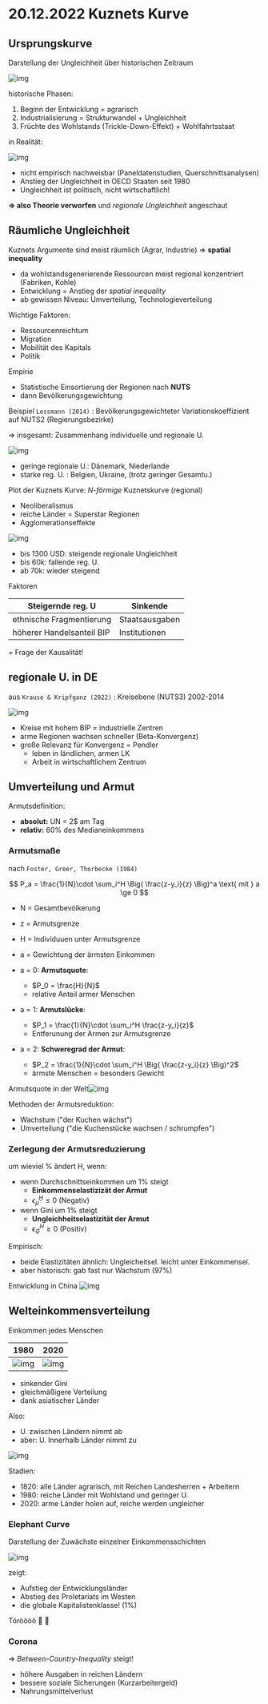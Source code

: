 # 20.12.2022 Kuznets Kurve



## Ursprungskurve

Darstellung der Ungleichheit über historischen Zeitraum

![img](../images/2022-12-20_09-23-13.jpg)

historische Phasen:

1. Beginn der Entwicklung = agrarisch
2. Industrialisierung = Strukturwandel + Ungleichheit
3. Früchte des Wohlstands (Trickle-Down-Effekt) + Wohlfahrtsstaat



in Realität:

![img](../images/2022-12-20_10-30-50.jpg)

- nicht empirisch nachweisbar (Paneldatenstudien, Querschnittsanalysen)
- Anstieg der Ungleichheit in OECD Staaten seit 1980
- Ungleichheit ist politisch, nicht wirtschaftlich!

**=> also Theorie verworfen** und *regionale Ungleichheit* angeschaut



## Räumliche Ungleichheit

Kuznets Argumente sind meist räumlich (Agrar, Industrie) => **spatial inequality**

- da wohlstandsgenerierende Ressourcen meist regional konzentriert (Fabriken, Kohle)
- Entwicklung = Anstieg der *spatial inequality*
- ab gewissen Niveau: Umverteilung, Technologieverteilung



Wichtige Faktoren:

- Ressourcenreichtum
- Migration
- Mobilität des Kapitals
- Politik



Empirie

- Statistische Einsortierung der Regionen nach **NUTS**
- dann Bevölkerungsgewichtung



Beispiel `Lessmann (2014)` : Bevölkerungsgewichteter Variationskoeffizient auf NUTS2 (Regierungsbezirke)

=> insgesamt: Zusammenhang individuelle und regionale U.

![img](../images/2022-12-20_09-52-50.jpg)

- geringe regionale U.: Dänemark, Niederlande
- starke reg. U. : Belgien, Ukraine, (trotz geringer Gesamtu.)



Plot der Kuznets Kurve: *N-förmige* Kuznetskurve (regional)

- Neoliberalismus
- reiche Länder = Superstar Regionen
- Agglomerationseffekte

![img](../images/2022-12-20_10-08-12.jpg)

- bis 1300 USD: steigende regionale Ungleichheit
- bis 60k: fallende reg. U.
- ab 70k: wieder steigend

Faktoren

| Steigernde reg. U         | Sinkende       |
| ------------------------- | -------------- |
| ethnische Fragmentierung  | Staatsausgaben |
| höherer Handelsanteil BIP | Institutionen  |

= Frage der Kausalität!



## regionale U. in DE

aus `Krause & Kripfganz (2022)` : Kreisebene (NUTS3) 2002-2014

![img](../images/2022-12-20_10-23-10.jpg)

- Kreise mit hohem BIP = industrielle Zentren
- arme Regionen wachsen schneller (Beta-Konvergenz)
- große Relevanz für Konvergenz = Pendler
    - leben in ländlichen, armen LK
    - Arbeit in wirtschaftlichem Zentrum 



## Umverteilung und Armut

Armutsdefinition:

- **absolut:** UN = 2$ am Tag
- **relativ:** 60% des Medianeinkommens



### Armutsmaße 

nach `Foster, Greer, Thorbecke (1984)`

$$
P_a = \frac{1}{N}\cdot \sum_i^H \Big( \frac{z-y_i}{z} \Big)^a \text{ mit } a \ge 0
$$

- N = Gesamtbevölkerung
- z = Armutsgrenze
- H = Individuuen unter Armutsgrenze
- a = Gewichtung der ärmsten Einkommen



- a = 0: **Armutsquote**: 
  - $P_0 = \frac{H}{N}$
  - relative Anteil armer Menschen
  
- a = 1: **Armutslücke**: 
  - $P_1 = \frac{1}{N}\cdot \sum_i^H \frac{z-y_i}{z}$
  - Entferunung der Armen zur Armutsgrenze
- a = 2: **Schweregrad der Armut**: 
  - $P_2 = \frac{1}{N}\cdot \sum_i^H \Big( \frac{z-y_i}{z} \Big)^2$
  - ärmste Menschen = besonders Gewicht

Armutsquote in der Welt![img](../../../../../Desktop/screenshots/2022-12-20_11-04-13.jpg)



Methoden der Armutsreduktion:

- Wachstum ("der Kuchen wächst")
- Umverteilung ("die Kuchenstücke wachsen / schrumpfen")



### Zerlegung der Armutsreduzierung

um wieviel % ändert H, wenn:

- wenn Durchschnittseinkommen um 1% steigt
    -  **Einkommenselastizizät der Armut**
    - $\epsilon_{\bar{\mu}}^H \le 0$  (Negativ)
- wenn Gini um 1% steigt
    - **Ungleichheitselastizität der Armut**
    - $\epsilon_{G}^H \ge 0$ (Positiv) 



Empirisch:

- beide Elastizitäten ähnlich: Ungleicheitsel. leicht unter Einkommensel.
- aber historisch: gab fast nur Wachstum (97%)



Entwicklung in China ![img](../images/2022-12-20_11-27-01.jpg)



## Welteinkommensverteilung

Einkommen jedes Menschen

| 1980                                      | 2020                                                         |
| ----------------------------------------- | ------------------------------------------------------------ |
| ![img](../images/2022-12-20_11-31-03.jpg) | ![img](../../../../../Desktop/screenshots/2022-12-20_11-31-27.jpg) |

- sinkender Gini
- gleichmäßigere Verteilung
- dank asiatischer Länder



Also:

- U. zwischen Ländern nimmt ab
- aber: U. Innerhalb Länder nimmt zu

![img](../images/2022-12-20_11-39-44.jpg)

Stadien:

- 1820: alle Länder agrarisch, mit Reichen Landesherren + Arbeitern
- 1980: reiche Länder mit Wohlstand und geringer U.
- 2020: arme Länder holen auf, reiche werden ungleicher



### Elephant Curve 

Darstellung der Zuwächste einzelner Einkommensschichten 

![img](../images/2022-12-20_11-48-08.jpg)

zeigt:

- Aufstieg der Entwicklungsländer
- Abstieg des Proletariats im Westen
- die globale Kapitalistenklasse! (1%)

Töröööö :trumpet:  :elephant:



### Corona

=> *Between-Country-Inequality* steigt!

- höhere Ausgaben in reichen Ländern
- bessere soziale Sicherungen (Kurzarbeitergeld)
- Nahrungsmittelverlust




